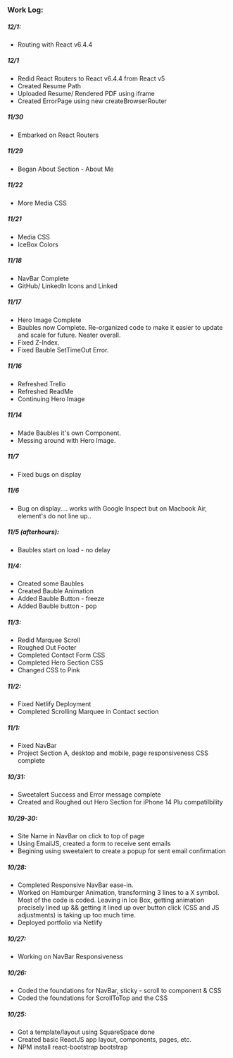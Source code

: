 
### Work Log:
##### 12/1:
- Routing with React v6.4.4

##### 12/1
- Redid React Routers to React v6.4.4 from React v5
- Created Resume Path
- Uploaded Resume/ Rendered PDF using iframe
- Created ErrorPage using new createBrowserRouter

##### 11/30
- Embarked on React Routers

##### 11/29
- Began About Section - About Me

##### 11/22
- More Media CSS

##### 11/21
- Media CSS
- IceBox Colors

##### 11/18
- NavBar Complete
- GitHub/ LinkedIn Icons and Linked


##### 11/17
- Hero Image Complete
- Baubles now Complete. Re-organized code to make it easier to update and scale for future. Neater overall.
- Fixed Z-Index.
- Fixed Bauble SetTimeOut Error.


##### 11/16
- Refreshed Trello
- Refreshed ReadMe
- Continuing Hero Image

##### 11/14
- Made Baubles it's own Component.
- Messing around with Hero Image.

##### 11/7
- Fixed bugs on display

##### 11/6
- Bug on display.... works with Google Inspect but on Macbook Air, element's do not line up..

##### 11/5 (afterhours):
- Baubles start on load - no delay

##### 11/4: 
- Created some Baubles
- Created Bauble Animation
- Added Bauble Button - freeze
- Added Bauble button - pop

##### 11/3:
- Redid Marquee Scroll
- Roughed Out Footer
- Completed Contact Form CSS
- Completed Hero Section CSS
- Changed CSS to Pink

##### 11/2:
- Fixed Netlify Deployment
- Completed Scrolling Marquee in Contact section

##### 11/1:
- Fixed NavBar
- Project Section A, desktop and mobile, page responsiveness CSS complete

##### 10/31:
- Sweetalert Success and Error message complete
- Created and Roughed out Hero Section for iPhone 14 Plu compatilbility

##### 10/29-30:
- Site Name in NavBar on click to top of page
- Using EmailJS, created a form to receive sent emails
- Begining using sweetalert to create a popup for sent email confirmation

##### 10/28:
- Completed Responsive NavBar ease-in. 
- Worked on Hamburger Animation, transforming 3 lines to a X symbol. Most of the code is coded. Leaving in Ice Box, getting animation precisely lined up && getting it lined up over button click (CSS and JS adjustments) is taking up too much time.
- Deployed portfolio via Netlify

##### 10/27:
- Working on NavBar Responsiveness

##### 10/26:
- Coded the foundations for NavBar, sticky - scroll to component & CSS
- Coded the foundations for ScrollToTop and the CSS

##### 10/25:
- Got a template/layout using SquareSpace done
- Created basic ReactJS app layout, components, pages, etc.
- NPM install react-bootstrap bootstrap
